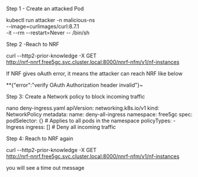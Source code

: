 Step 1 - Create an attacked Pod

kubectl run attacker -n malicious-ns \
  --image=curlimages/curl:8.7.1 \
  -it --rm --restart=Never -- /bin/sh

Step 2 -Reach to NRF

curl --http2-prior-knowledge -X GET \
  http://nrf-nnrf.free5gc.svc.cluster.local:8000/nnrf-nfm/v1/nf-instances

  If NRF gives oAuth error, it means the attacker can reach NRF like below

  **{"error":"verify OAuth Authorization header invalid"}~ 

Step 3: Create a Network policy to block incoming traffic

nano deny-ingress.yaml
apiVersion: networking.k8s.io/v1
kind: NetworkPolicy
metadata:
  name: deny-all-ingress
  namespace: free5gc
spec:
  podSelector: {}  # Applies to all pods in the namespace
  policyTypes:
    - Ingress
  ingress: []       # Deny all incoming traffic


Step 4: Reach to NRF again 

curl --http2-prior-knowledge -X GET \
  http://nrf-nnrf.free5gc.svc.cluster.local:8000/nnrf-nfm/v1/nf-instances


you will see a time out message

